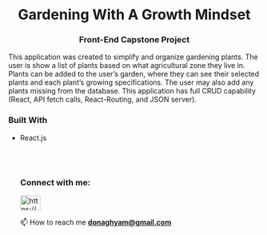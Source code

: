 <h1 align="center">Gardening With A Growth Mindset</h1>
<h3 align="center">Front-End Capstone Project</h3>

<p align="left">
This application was created to simplify and organize gardening plants. The user is show a list of plants based on what agricultural zone they live in. Plants can be added to the user’s garden, where they can see their selected plants and each plant’s growing specifications. The user may also add any plants missing from the database. This application has full CRUD capability (React, API fetch calls, React-Routing, and JSON server).
</p>

<h3 align="left">Built With</h3>
<ul align="left">
  <li>React.js</li>
</li>

<br></br>
<h3 align="left">Connect with me:</h3>
<p align="left">
<a href="https://linkedin.com/in/adam-donaghy/" target="blank"><img align="center" src="https://raw.githubusercontent.com/rahuldkjain/github-profile-readme-generator/master/src/images/icons/Social/linked-in-alt.svg" alt="https://www.linkedin.com/in/adam-donaghy/" height="30" width="40" /></a>
</p>

📫 How to reach me **donaghyam@gmail.com**
